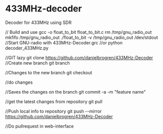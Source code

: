 # 433MHz-decoder
Decoder for 433MHz using SDR


// Build and use
gcc -o float_to_bit float_to_bit.c
rm /tmp/gnu_radio_out
mkfifo /tmp/gnu_radio_out
./float_to_bit -v /tmp/gnu_radio_out /dev/stdout
//Start GNU-radio with 433MHz-Decoder.grc
//or
python decoder_433MHz.py




//GIT lazy
git clone https://github.com/danielbrogren/433MHz-Decoder
//Create new branch
git branch <new branch>

//Changes to the new branch
git checkout <new branch>

//do changes

//Saves the changes on the branch
git commit -a -m "feature name" 

//get the latest changes from repository
git pull 

//Push local info to repository
git push --mirror https://github.com/danielbrogren/433MHz-Decoder

//Do pullrequest in web-interface

